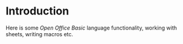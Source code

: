 # Introduction
Here is some *Open Office Basic* language functionality, working with sheets, writing macros etc.

